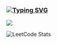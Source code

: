 ### [![Typing SVG](https://readme-typing-svg.herokuapp.com?color=%2336BCF7&lines=Python+developer)](https://git.io/typing-svg)

![](http://github-profile-summary-cards.vercel.app/api/cards/most-commit-language?username=vn7n24fzkq&theme=default)

![LeetCode Stats](https://leetcard.jacoblin.cool/keyayeten?theme=dark&font=Fraunces&ext=activity)
